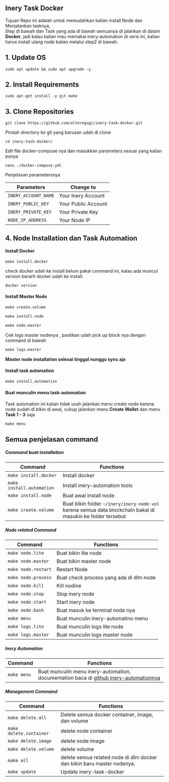 ## Inery Task Docker

Tujuan Repo ini adalah untuk memudahkan kalian install Node dan Menjalankan tasknya,  
Step di bawah dan Task yang ada di bawah semuanya di jalankan di dalam **Docker**, jadi kalau kalian mau memakai inery-automation di versi ini, kalian harus install ulang node kalian melalui step2 di bawah.

## 1. Update OS 

```
sudo apt update && sudo apt upgrade -y
```



## 2. Install Requirements

```
sudo apt-get install -y git make
```



## 3. Clone Repositories

```
git clone https://github.com/alteregogi/inery-task-docker.git
```


Pindah directory ke git yang barusan udah di clone

```
cd inery-task-docker/
```


Edit file docker-compose nya dan masukkan parameters sesuai yang kalian punya

```
nano ./docker-compose.yml
```


Penjelasan parametersnya

| Parameters           | Change to           |
| -------------------- | ------------------- |
| `INERY_ACCOUNT_NAME` | Your Inery Account  |
| `INERY_PUBLIC_KEY`   | Your Public Account |
| `INERY_PRIVATE_KEY`  | Your Private Key    |
| `NODE_IP_ADDRESS`    | Your Node IP        |



## 4. Node Installation dan Task Automation



#### Install Docker

```shell
make install.docker
```

check docker udah ke install belum pakai command ini, kalau ada muncul version berarti docker udah ke install.
```
docker version
```



#### Install Master Node

```makefile
make create.volume
```

```makefile
make install.node
```

```makefile
make node.master
```

Cek logs master nodenya , pastikan udah pick up block nya dengan command di bawah

```makefile
make logs.master
```

**Master node installation selesai tinggal nunggu sync aja** 

#### Install task automation

```makefile
make install.automation
```



#### Buat munculin menu task-automation

Task automation ini kalian tidak usah jalankan menu create node karena node sudah di bikin di awal, cukup jalankan menu **Create Wallet** dan menu **Task 1 - 3** saja

```makefile
make menu
```



## Semua penjelasan command

##### Command buat installation

| Command                   | Functions                                                    |
| ------------------------- | ------------------------------------------------------------ |
| `make install.docker`     | Install docker                                               |
| `make install.automation` | Install inery-automation tools                               |
| `make install.node`       | Buat awal install node                                       |
| `make create.volume`      | Buat bikin folder `~/inery/inery-node-vol` karena semua data blockchain bakal di masukin ke folder tersebut |

##### Node related Command

| Command             | Functions                               |
| ------------------- | --------------------------------------- |
| `make node.lite`    | Buat bikin lite node                    |
| `make node.master`  | Buat bikin master node                  |
| `make node.restart` | Restart Node                            |
| `make node.process` | Buat check process yang ada di dlm node |
| `make node.kill`    | Kill nodine                             |
| `make node.stop`    | Stop inery node                         |
| `make node.start`   | Start inery node                        |
| `make node.bash`    | Buat masuk ke terminal node nya         |
| `make menu`         | Buat munculin inery-automatino menu     |
| `make logs.lite`    | Buat munculin logs lite node            |
| `make logs.master`  | Buat munculin logs master node          |

##### Inery Automation

| Command     | Functions                           |
| ----------- | ----------------------------------- |
| `make menu` | Buat munculin menu inery-automation, documentation baca di [github inery-automationnya](https://github.com/briliant1/inery-automation#menu-info) |

##### Management Command

| Command                 | Functions                                                    |
| ----------------------- | ------------------------------------------------------------ |
| `make delete.all`       | Delete semua docker container, image, dan volume             |
| `make delete.container` | delete node container                                        |
| `make delete.image`     | delete node image                                            |
| `make delete.volume`    | delete volume                                                |
| `make all`              | delete semua related node di dlm docker dan bikin baru master nodenya. |
| `make update`           | Update inery-task-docker                                     |

